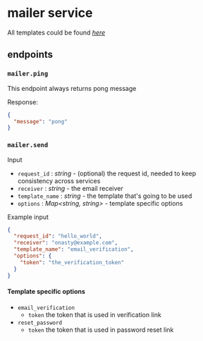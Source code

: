 # mailer service

All templates could be found *[here](./template.go)*

## endpoints
### `mailer.ping`
This endpoint always returns pong message

Response:
```json
{
  "message": "pong"
}
```

### `mailer.send`

Input
- `request_id` : *string* - (optional) the request id, needed to keep consistency across services
- `receiver` : *string* - the email receiver
- `template_name` : *string* - the template that's going to be used
- `options` : *Map<string, string>* - template specific options


Example input
```json
{
  "request_id": "hello_world",
  "receiver": "onasty@example.com",
  "template_name": "email_verification",
  "options": {
    "token": "the_verification_token"
  }
}
```

#### Template specific options
- `email_verification`
  - `token` the token that is used in verification link
- `reset_password`
  - `token` the token that is used in password reset link
